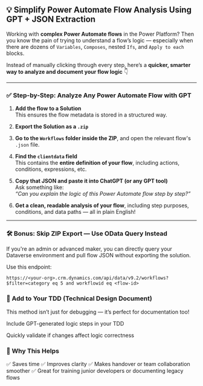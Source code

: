 ## 💡 Simplify Power Automate Flow Analysis Using GPT + JSON Extraction

Working with **complex Power Automate flows** in the Power Platform? Then you know the pain of trying to understand a flow’s logic — especially when there are dozens of `Variables`, `Composes`, nested `Ifs`, and `Apply to each` blocks.

Instead of manually clicking through every step, here’s a **quicker, smarter way to analyze and document your flow logic** 👇

---

### ✅ Step-by-Step: Analyze Any Power Automate Flow with GPT

1. **Add the flow to a Solution**  
   This ensures the flow metadata is stored in a structured way.

2. **Export the Solution as a `.zip`**

3. **Go to the `Workflows` folder inside the ZIP**, and open the relevant flow's `.json` file.

4. **Find the `clientdata` field**  
   This contains the **entire definition of your flow**, including actions, conditions, expressions, etc.

5. **Copy that JSON and paste it into ChatGPT (or any GPT tool)**  
   Ask something like:  
   _“Can you explain the logic of this Power Automate flow step by step?”_

6. **Get a clean, readable analysis of your flow**, including step purposes, conditions, and data paths — all in plain English!

---

### 🛠 Bonus: Skip ZIP Export — Use OData Query Instead

If you're an admin or advanced maker, you can directly query your Dataverse environment and pull flow JSON without exporting the solution.

Use this endpoint:

```http
https://<your-org>.crm.dynamics.com/api/data/v9.2/workflows?$filter=category eq 5 and workflowid eq <flow-id>

```
### 📄 Add to Your TDD (Technical Design Document)
This method isn’t just for debugging — it’s perfect for documentation too!

Include GPT-generated logic steps in your TDD

Quickly validate if changes affect logic correctness

### 🎯 Why This Helps
✅ Saves time
✅ Improves clarity
✅ Makes handover or team collaboration smoother
✅ Great for training junior developers or documenting legacy flows
